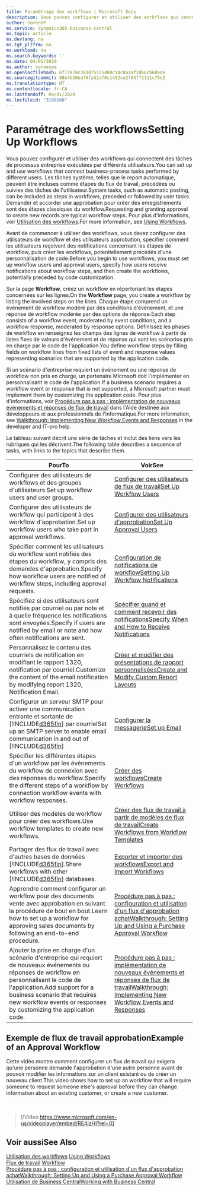 ```yaml
---
title: Paramétrage des workflows | Microsoft Docs
description: Vous pouvez configurer et utiliser des workflows qui connectent des tâches de processus entreprise exécutées par différents utilisateurs. Les tâches système, telles que le report automatique, peuvent être incluses comme étapes du flux de travail, précédées ou suivies des tâches de l'utilisateur. Demander et accorder une approbation pour créer des enregistrements sont des étapes classiques du workflow.
author: SorenGP
ms.service: dynamics365-business-central
ms.topic: article
ms.devlang: na
ms.tgt_pltfrm: na
ms.workload: na
ms.search.keywords: ''
ms.date: 04/01/2020
ms.author: sgroespe
ms.openlocfilehash: 6f73978c381075175d80c14c8aaaf2d66cb60ade
ms.sourcegitcommit: 88e4b30eaf6fa32af0c1452ce2f85ff1111c75e2
ms.translationtype: HT
ms.contentlocale: fr-CA
ms.lasthandoff: 04/01/2020
ms.locfileid: "3188166"
---
```

# <a name="setting-up-workflows"></a><span data-ttu-id="65c09-105">Paramétrage des workflows</span><span class="sxs-lookup"><span data-stu-id="65c09-105">Setting Up Workflows</span></span>
<span data-ttu-id="65c09-106">Vous pouvez configurer et utiliser des workflows qui connectent des tâches de processus entreprise exécutées par différents utilisateurs.</span><span class="sxs-lookup"><span data-stu-id="65c09-106">You can set up and use workflows that connect business-process tasks performed by different users.</span></span> <span data-ttu-id="65c09-107">Les tâches système, telles que le report automatique, peuvent être incluses comme étapes du flux de travail, précédées ou suivies des tâches de l'utilisateur.</span><span class="sxs-lookup"><span data-stu-id="65c09-107">System tasks, such as automatic posting, can be included as steps in workflows, preceded or followed by user tasks.</span></span> <span data-ttu-id="65c09-108">Demander et accorder une approbation pour créer des enregistrements sont des étapes classiques du workflow.</span><span class="sxs-lookup"><span data-stu-id="65c09-108">Requesting and granting approval to create new records are typical workflow steps.</span></span> <span data-ttu-id="65c09-109">Pour plus d'informations, voir [Utilisation des workflows](across-use-workflows.md).</span><span class="sxs-lookup"><span data-stu-id="65c09-109">For more information, see [Using Workflows](across-use-workflows.md).</span></span>  

 <span data-ttu-id="65c09-110">Avant de commencer à utiliser des workflows, vous devez configurer des utilisateurs de workflow et des utilisateurs approbation, spécifier comment les utilisateurs reçoivent des notifications concernant les étapes de workflow, puis créer les workflows, potentiellement précédés d'une personnalisation de code.</span><span class="sxs-lookup"><span data-stu-id="65c09-110">Before you begin to use workflows, you must set up workflow users and approval users, specify how users receive notifications about workflow steps, and then create the workflows, potentially preceded by code customization.</span></span>  

 <span data-ttu-id="65c09-111">Sur la page **Workflow**, créez un workflow en répertoriant les étapes concernées sur les lignes.</span><span class="sxs-lookup"><span data-stu-id="65c09-111">On the **Workflow** page, you create a workflow by listing the involved steps on the lines.</span></span> <span data-ttu-id="65c09-112">Chaque étape comprend un événement de workflow modéré par des conditions d'événement, et une réponse de workflow modérée par des options de réponse.</span><span class="sxs-lookup"><span data-stu-id="65c09-112">Each step consists of a workflow event, moderated by event conditions, and a workflow response, moderated by response options.</span></span> <span data-ttu-id="65c09-113">Définissez les phases de workflow en renseignez les champs des lignes de workflow à partir de listes fixes de valeurs d'événement et de réponse qui sont les scénarios pris en charge par le code de l'application.</span><span class="sxs-lookup"><span data-stu-id="65c09-113">You define workflow steps by filling fields on workflow lines from fixed lists of event and response values representing scenarios that are supported by the application code.</span></span>  

 <span data-ttu-id="65c09-114">Si un scénario d'entreprise requiert un événement ou une réponse de workflow non pris en charge, un partenaire Microsoft doit l'implémenter en personnalisant le code de l'application.</span><span class="sxs-lookup"><span data-stu-id="65c09-114">If a business scenario requires a workflow event or response that is not supported, a Microsoft partner must implement them by customizing the application code.</span></span> <span data-ttu-id="65c09-115">Pour plus d'informations, voir [Procédure pas à pas : implémentation de nouveaux événements et réponses de flux de travail](/dynamics-nav/Walkthrough--Implementing-New-Workflow-Events-and-Responses) dans l'Aide destinée aux développeurs et aux professionnels de l'informatique.</span><span class="sxs-lookup"><span data-stu-id="65c09-115">For more information, see [Walkthrough: Implementing New Workflow Events and Responses](/dynamics-nav/Walkthrough--Implementing-New-Workflow-Events-and-Responses) in the developer and IT-pro help.</span></span>

 <span data-ttu-id="65c09-116">Le tableau suivant décrit une série de tâches et inclut des liens vers les rubriques qui les décrivent.</span><span class="sxs-lookup"><span data-stu-id="65c09-116">The following table describes a sequence of tasks, with links to the topics that describe them.</span></span>  

|<span data-ttu-id="65c09-117">**Pour**</span><span class="sxs-lookup"><span data-stu-id="65c09-117">**To**</span></span>|<span data-ttu-id="65c09-118">**Voir**</span><span class="sxs-lookup"><span data-stu-id="65c09-118">**See**</span></span>|  
|------------|-------------|  
|<span data-ttu-id="65c09-119">Configurer des utilisateurs de workflows et des groupes d'utilisateurs.</span><span class="sxs-lookup"><span data-stu-id="65c09-119">Set up workflow users and user groups.</span></span>|[<span data-ttu-id="65c09-120">Configurer des utilisateurs de flux de travail</span><span class="sxs-lookup"><span data-stu-id="65c09-120">Set Up Workflow Users</span></span>](across-how-to-set-up-workflow-users.md)|  
|<span data-ttu-id="65c09-121">Configurer des utilisateurs de workflow qui participent à des workflow d'approbation.</span><span class="sxs-lookup"><span data-stu-id="65c09-121">Set up workflow users who take part in approval workflows.</span></span>|[<span data-ttu-id="65c09-122">Configurer des utilisateurs d'approbation</span><span class="sxs-lookup"><span data-stu-id="65c09-122">Set Up Approval Users</span></span>](across-how-to-set-up-approval-users.md)|  
|<span data-ttu-id="65c09-123">Spécifier comment les utilisateurs du workflow sont notifiés des étapes du workflow, y compris des demandes d'approbation.</span><span class="sxs-lookup"><span data-stu-id="65c09-123">Specify how workflow users are notified of workflow steps, including approval requests.</span></span>|[<span data-ttu-id="65c09-124">Configuration de notifications de workflow</span><span class="sxs-lookup"><span data-stu-id="65c09-124">Setting Up Workflow Notifications</span></span>](across-setting-up-workflow-notifications.md)|  
|<span data-ttu-id="65c09-125">Spécifiez si des utilisateurs sont notifiés par courriel ou par note et à quelle fréquence les notifications sont envoyées.</span><span class="sxs-lookup"><span data-stu-id="65c09-125">Specify if users are notified by email or note and how often notifications are sent.</span></span>|[<span data-ttu-id="65c09-126">Spécifier quand et comment recevoir des notifications</span><span class="sxs-lookup"><span data-stu-id="65c09-126">Specify When and How to Receive Notifications</span></span>](across-how-to-specify-when-and-how-to-receive-notifications.md)|  
|<span data-ttu-id="65c09-127">Personnalisez le contenu des courriels de notification en modifiant le rapport 1320, notification par courriel.</span><span class="sxs-lookup"><span data-stu-id="65c09-127">Customize the content of the email notification by modifying report 1320, Notification Email.</span></span>|[<span data-ttu-id="65c09-128">Créer et modifier des présentations de rapport personnalisées</span><span class="sxs-lookup"><span data-stu-id="65c09-128">Create and Modify Custom Report Layouts</span></span>](ui-how-create-custom-report-layout.md)|  
|<span data-ttu-id="65c09-129">Configurer un serveur SMTP pour activer une communication entrante et sortante de [!INCLUDE[d365fin](includes/d365fin_md.md)] par courriel</span><span class="sxs-lookup"><span data-stu-id="65c09-129">Set up an SMTP server to enable email communication in and out of [!INCLUDE[d365fin](includes/d365fin_md.md)]</span></span>|[<span data-ttu-id="65c09-130">Configurer la messagerie</span><span class="sxs-lookup"><span data-stu-id="65c09-130">Set up Email</span></span>](admin-how-setup-email.md)|
|<span data-ttu-id="65c09-131">Spécifier les différentes étapes d'un workflow par les événements du workflow de connexion avec des réponses du workflow.</span><span class="sxs-lookup"><span data-stu-id="65c09-131">Specify the different steps of a workflow by connection workflow events with workflow responses.</span></span>|[<span data-ttu-id="65c09-132">Créer des workflows</span><span class="sxs-lookup"><span data-stu-id="65c09-132">Create Workflows</span></span>](across-how-to-create-workflows.md)|  
|<span data-ttu-id="65c09-133">Utiliser des modèles de workflow pour créer des workflows.</span><span class="sxs-lookup"><span data-stu-id="65c09-133">Use workflow templates to create new workflows.</span></span>|[<span data-ttu-id="65c09-134">Créer des flux de travail à partir de modèles de flux de travail</span><span class="sxs-lookup"><span data-stu-id="65c09-134">Create Workflows from Workflow Templates</span></span>](across-how-to-create-workflows-from-workflow-templates.md)|  
|<span data-ttu-id="65c09-135">Partager des flux de travail avec d'autres bases de données [!INCLUDE[d365fin](includes/d365fin_md.md)].</span><span class="sxs-lookup"><span data-stu-id="65c09-135">Share workflows with other [!INCLUDE[d365fin](includes/d365fin_md.md)] databases.</span></span>|[<span data-ttu-id="65c09-136">Exporter et importer des workflows</span><span class="sxs-lookup"><span data-stu-id="65c09-136">Export and Import Workflows</span></span>](across-how-to-export-and-import-workflows.md)|  
|<span data-ttu-id="65c09-137">Apprendre comment configurer un workflow pour des documents vente avec approbation en suivant la procédure de bout en bout.</span><span class="sxs-lookup"><span data-stu-id="65c09-137">Learn how to set up a workflow for approving sales documents by following an end-to-end procedure.</span></span>|[<span data-ttu-id="65c09-138">Procédure pas à pas : configuration et utilisation d'un flux d'approbation achat</span><span class="sxs-lookup"><span data-stu-id="65c09-138">Walkthrough: Setting Up and Using a Purchase Approval Workflow</span></span>](walkthrough-setting-up-and-using-a-purchase-approval-workflow.md)|  
|<span data-ttu-id="65c09-139">Ajouter la prise en charge d'un scénario d'entreprise qui requiert de nouveaux événements ou réponses de workflow en personnalisant le code de l'application.</span><span class="sxs-lookup"><span data-stu-id="65c09-139">Add support for a business scenario that requires new workflow events or responses by customizing the application code.</span></span>|[<span data-ttu-id="65c09-140">Procédure pas à pas : implémentation de nouveaux événements et réponses de flux de travail</span><span class="sxs-lookup"><span data-stu-id="65c09-140">Walkthrough: Implementing New Workflow Events and Responses</span></span>](/dynamics-nav/Walkthrough--Implementing-New-Workflow-Events-and-Responses)|  

## <a name="example-of-an-approval-workflow"></a><span data-ttu-id="65c09-141">Exemple de flux de travail approbation</span><span class="sxs-lookup"><span data-stu-id="65c09-141">Example of an Approval Workflow</span></span>
<span data-ttu-id="65c09-142">Cette vidéo montre comment configurer un flux de travail qui exigera qu'une personne demande l'approbation d'une autre personne avant de pouvoir modifier les informations sur un client existant ou de créer un nouveau client.</span><span class="sxs-lookup"><span data-stu-id="65c09-142">This video shows how to set up an workflow that will require someone to request someone else's approval before they can change information about an existing customer, or create a new customer.</span></span>  
<br><br>  

> [!Video https://www.microsoft.com/en-us/videoplayer/embed/RE4jzHI?rel=0]

## <a name="see-also"></a><span data-ttu-id="65c09-143">Voir aussi</span><span class="sxs-lookup"><span data-stu-id="65c09-143">See Also</span></span>  
 <span data-ttu-id="65c09-144">[Utilisation des workflows](across-use-workflows.md) </span><span class="sxs-lookup"><span data-stu-id="65c09-144">[Using Workflows](across-use-workflows.md) </span></span>  
 <span data-ttu-id="65c09-145">[Flux de travail](across-workflow.md) </span><span class="sxs-lookup"><span data-stu-id="65c09-145">[Workflow](across-workflow.md) </span></span>  
 [<span data-ttu-id="65c09-146">Procédure pas à pas : configuration et utilisation d'un flux d'approbation achat</span><span class="sxs-lookup"><span data-stu-id="65c09-146">Walkthrough: Setting Up and Using a Purchase Approval Workflow</span></span>](walkthrough-setting-up-and-using-a-purchase-approval-workflow.md)  
 [<span data-ttu-id="65c09-147">Utilisation de Business Central</span><span class="sxs-lookup"><span data-stu-id="65c09-147">Working with Business Central</span></span>](ui-work-product.md)

